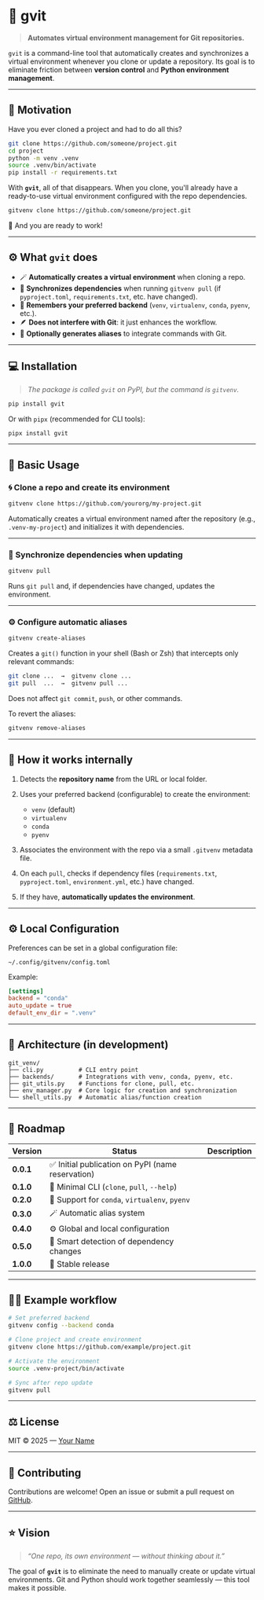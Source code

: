 
# 🧩 gvit

> **Automates virtual environment management for Git repositories.**

`gvit` is a command-line tool that automatically creates and synchronizes a virtual environment whenever you clone or update a repository. Its goal is to eliminate friction between **version control** and **Python environment management**.

---

## 🚀 Motivation

Have you ever cloned a project and had to do all this?

```bash
git clone https://github.com/someone/project.git
cd project
python -m venv .venv
source .venv/bin/activate
pip install -r requirements.txt
```

With **`gvit`**, all of that disappears. When you clone, you'll already have a ready-to-use virtual environment configured with the repo dependencies.

```bash
gitvenv clone https://github.com/someone/project.git
```

🎉 And you are ready to work!

---

## ⚙️ What `gvit` does

* 🪄 **Automatically creates a virtual environment** when cloning a repo.
* 🔄 **Synchronizes dependencies** when running `gitvenv pull` (if `pyproject.toml`, `requirements.txt`, etc. have changed).
* 🧠 **Remembers your preferred backend** (`venv`, `virtualenv`, `conda`, `pyenv`, etc.).
* 🪶 **Does not interfere with Git**: it just enhances the workflow.
* 🧰 **Optionally generates aliases** to integrate commands with Git.

---

## 💻 Installation

> *The package is called `gvit` on PyPI, but the command is `gitvenv`.*

```bash
pip install gvit
```

Or with `pipx` (recommended for CLI tools):

```bash
pipx install gvit
```

---

## 🧩 Basic Usage

### 🌀 Clone a repo and create its environment

```bash
gitvenv clone https://github.com/yourorg/my-project.git
```

Automatically creates a virtual environment named after the repository (e.g., `.venv-my-project`) and initializes it with dependencies.

---

### 🔄 Synchronize dependencies when updating

```bash
gitvenv pull
```

Runs `git pull` and, if dependencies have changed, updates the environment.

---

### ⚙️ Configure automatic aliases

```bash
gitvenv create-aliases
```

Creates a `git()` function in your shell (Bash or Zsh) that intercepts only relevant commands:

```bash
git clone ...  →  gitvenv clone ...
git pull  ...  →  gitvenv pull ...
```

Does not affect `git commit`, `push`, or other commands.

To revert the aliases:

```bash
gitvenv remove-aliases
```

---

## 🧠 How it works internally

1. Detects the **repository name** from the URL or local folder.
2. Uses your preferred backend (configurable) to create the environment:

   * `venv` (default)
   * `virtualenv`
   * `conda`
   * `pyenv`
3. Associates the environment with the repo via a small `.gitvenv` metadata file.
4. On each `pull`, checks if dependency files (`requirements.txt`, `pyproject.toml`, `environment.yml`, etc.) have changed.
5. If they have, **automatically updates the environment**.

---

## ⚙️ Local Configuration

Preferences can be set in a global configuration file:

`~/.config/gitvenv/config.toml`

Example:

```toml
[settings]
backend = "conda"
auto_update = true
default_env_dir = ".venv"
```

---

## 🧱 Architecture (in development)

```
git_venv/
├── cli.py          # CLI entry point
├── backends/       # Integrations with venv, conda, pyenv, etc.
├── git_utils.py    # Functions for clone, pull, etc.
├── env_manager.py  # Core logic for creation and synchronization
└── shell_utils.py  # Automatic alias/function creation
```

---

## 🧭 Roadmap

| Version   | Status                                           | Description |
| --------- | ------------------------------------------------ | ----------- |
| **0.0.1** | ✅ Initial publication on PyPI (name reservation) |             |
| **0.1.0** | 🔧 Minimal CLI (`clone`, `pull`, `--help`)       |             |
| **0.2.0** | 🧰 Support for `conda`, `virtualenv`, `pyenv`    |             |
| **0.3.0** | 🪄 Automatic alias system                        |             |
| **0.4.0** | ⚙️ Global and local configuration                |             |
| **0.5.0** | 🚀 Smart detection of dependency changes         |             |
| **1.0.0** | 🎉 Stable release                                |             |

---

## 🧑‍💻 Example workflow

```bash
# Set preferred backend
gitvenv config --backend conda

# Clone project and create environment
gitvenv clone https://github.com/example/project.git

# Activate the environment
source .venv-project/bin/activate

# Sync after repo update
gitvenv pull
```

---

## ⚖️ License

MIT © 2025 — [Your Name](https://github.com/yourusername)

---

## 💬 Contributing

Contributions are welcome! Open an issue or submit a pull request on [GitHub](https://github.com/yourusername/gvit).

---

## ⭐ Vision

> *“One repo, its own environment — without thinking about it.”*

The goal of **`gvit`** is to eliminate the need to manually create or update virtual environments. Git and Python should work together seamlessly — this tool makes it possible.
